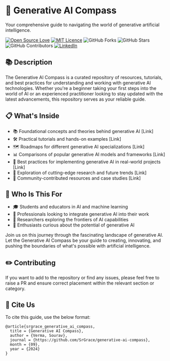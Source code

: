 # 🧭 Generative AI Compass
Your comprehensive guide to navigating the world of generative artificial intelligence.

[![Open Source Love](https://badges.frapsoft.com/os/v2/open-source.svg?v=103)](https://github.com/ellerbrock/open-source-badges/)
[![MIT Licence](https://badges.frapsoft.com/os/mit/mit.svg?v=103)](https://opensource.org/licenses/mit-license.php)
![GitHub Forks](https://img.shields.io/github/forks/SrGrace/generative-ai-compass?style=social)
![GitHub Stars](https://img.shields.io/github/stars/SrGrace/generative-ai-compass?style=social)
![GitHub Contributors](https://img.shields.io/github/contributors/SrGrace/generative-ai-compass?style=social)
[![LinkedIn](https://img.shields.io/badge/linkedin-%230077B5.svg?logo=linkedin&logoColor=white)](https://www.linkedin.com/in/srgrace)


## 📚 Description

The Generative AI Compass is a curated repository of resources, tutorials, and best practices for understanding and working with generative AI technologies. Whether you're a beginner taking your first steps into the world of AI or an experienced practitioner looking to stay updated with the latest advancements, this repository serves as your reliable guide.

## 📋 What's Inside

- 📚 Foundational concepts and theories behind generative AI [Link]
- 🛠️ Practical tutorials and hands-on examples [Link]
- 🗺️ Roadmaps for different generative AI specializations [Link]
- 📊 Comparisons of popular generative AI models and frameworks [Link]
- 🚀 Best practices for implementing generative AI in real-world projects [Link]
- 🔮 Exploration of cutting-edge research and future trends [Link]
- 🤝 Community-contributed resources and case studies [Link]

## 👥 Who Is This For

- 🎓 Students and educators in AI and machine learning
- 💼 Professionals looking to integrate generative AI into their work
- 🔬 Researchers exploring the frontiers of AI capabilities
- 🌱 Enthusiasts curious about the potential of generative AI

Join us on this journey through the fascinating landscape of generative AI. Let the Generative AI Compass be your guide to creating, innovating, and pushing the boundaries of what's possible with artificial intelligence.

## ✏️ Contributing

If you want to add to the repository or find any issues, please feel free to raise a PR and ensure correct placement within the relevant section or category.

## 📌 Cite Us

To cite this guide, use the below format:
```
@article{srgrace_generative_ai_compass,
  title = {Generative AI Compass},
  author = {Verma, Sourav},
  journal = {https://github.com/SrGrace/generative-ai-compass},
  month = {09},
  year = {2024}
}
```
